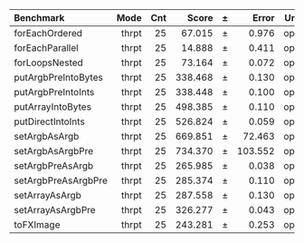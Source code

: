 Benchmark | Mode | Cnt | Score | ± | Error | Units
:---------|-----:|----:|------:|---|------:|-----:
forEachOrdered | thrpt | 25 | 67.015 | ± | 0.976 | ops/s
forEachParallel | thrpt | 25 | 14.888 | ± | 0.411 | ops/s
forLoopsNested | thrpt | 25 | 73.164 | ± | 0.072 | ops/s
putArgbPreIntoBytes | thrpt | 25 | 338.468 | ± | 0.130 | ops/s
putArgbPreIntoInts | thrpt | 25 | 338.448 | ± | 0.100 | ops/s
putArrayIntoBytes | thrpt | 25 | 498.385 | ± | 0.110 | ops/s
putDirectIntoInts | thrpt | 25 | 526.824 | ± | 0.059 | ops/s
setArgbAsArgb | thrpt | 25 | 669.851 | ± | 72.463 | ops/s
setArgbAsArgbPre | thrpt | 25 | 734.370 | ± | 103.552 | ops/s
setArgbPreAsArgb | thrpt | 25 | 265.985 | ± | 0.038 | ops/s
setArgbPreAsArgbPre | thrpt | 25 | 285.374 | ± | 0.110 | ops/s
setArrayAsArgb | thrpt | 25 | 287.558 | ± | 0.130 | ops/s
setArrayAsArgbPre | thrpt | 25 | 326.277 | ± | 0.043 | ops/s
toFXImage | thrpt | 25 | 243.281 | ± | 0.253 | ops/s
